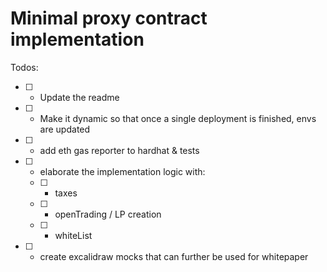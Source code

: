 # Minimal proxy contract implementation

Todos:
- [ ] - Update the readme
- [ ] - Make it dynamic so that once a single deployment is finished, envs are updated
- [ ] - add eth gas reporter to hardhat & tests
- [ ] - elaborate the implementation logic with:
  - [ ] - taxes
  - [ ] - openTrading / LP creation
  - [ ] - whiteList
- [ ] - create excalidraw mocks that can further be used for whitepaper 
